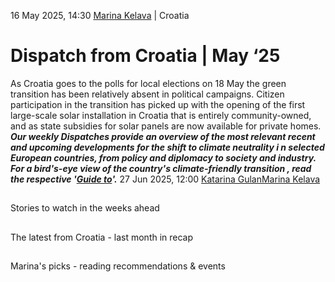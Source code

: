 16 May 2025, 14:30
[Marina Kelava](https://www.cleanenergywire.org/about-us-clew-team)
| 
Croatia
# Dispatch from Croatia | May ‘25
As Croatia goes to the polls for local elections on 18 May the green transition has been relatively absent in political campaigns. Citizen participation in the transition has picked up with the opening of the first large-scale solar installation in Croatia that is entirely community-owned, and as state subsidies for solar panels are now available for private homes.
_***Our weekly Dispatches provide an overview of the most relevant recent and upcoming developments for the shift to _climate neutrality i _n selected European countries, from _policy and diplomacy to society and industry.___ For a _bird's-eye view of the country's climate-friendly transition_ , read the respective '[Guide to](https://www.cleanenergywire.org/guides)'.***_
27 Jun 2025, 12:00
[Katarina Gulan](https://www.cleanenergywire.org/about-us-clew-team)[Marina Kelava](https://www.cleanenergywire.org/about-us-clew-team)
## 
Stories to watch in the weeks ahead


## 
The latest from Croatia - last month in recap


## 
Marina's picks - reading recommendations & events

